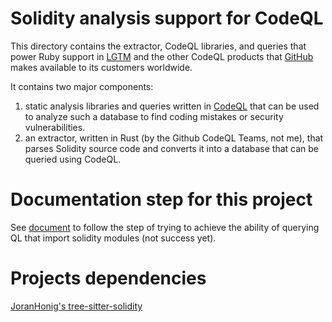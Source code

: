 # Solidity analysis support for CodeQL

This directory contains the extractor, CodeQL libraries, and queries that power Ruby
support in [LGTM](https://lgtm.com) and the other CodeQL products that [GitHub](https://github.com)
makes available to its customers worldwide.

It contains two major components:
  1. static analysis libraries and queries written in
     [CodeQL](https://codeql.github.com/docs/) that can be used to analyze such
     a database to find coding mistakes or security vulnerabilities.
  2. an extractor, written in Rust (by the Github CodeQL Teams, not me), that parses Solidity source code and converts it
     into a database that can be queried using CodeQL.

# Documentation step for this project
See [document](doc/HOWTO.md) to follow the step of trying to achieve the ability of querying QL that import solidity modules (not success yet).

# Projects dependencies
[JoranHonig's tree-sitter-solidity](https://github.com/JoranHonig/tree-sitter-solidity)
